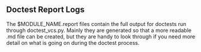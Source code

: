 Doctest Report Logs
-------------------

The $MODULE_NAME.report files contain the full output for doctests run through doctest_vcs.py.
Mainly they are generated so that a more readable .md file can be created, but they are handy to look through
if you need more detail on what is going on during the doctest process.
